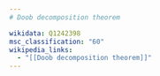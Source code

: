 ```yaml
---
# Doob decomposition theorem

wikidata: Q1242398
msc_classification: "60"
wikipedia_links:
  - "[[Doob decomposition theorem]]"
---
```

